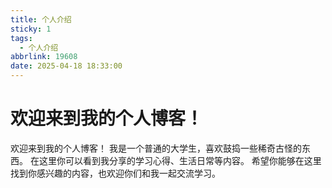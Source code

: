 ```yaml
---
title: 个人介绍
sticky: 1
tags:
  - 个人介绍
abbrlink: 19608
date: 2025-04-18 18:33:00
---
```

# 欢迎来到我的个人博客！

欢迎来到我的个人博客！
我是一个普通的大学生，喜欢鼓捣一些稀奇古怪的东西。
在这里你可以看到我分享的学习心得、生活日常等内容。
希望你能够在这里找到你感兴趣的内容，也欢迎你们和我一起交流学习。

